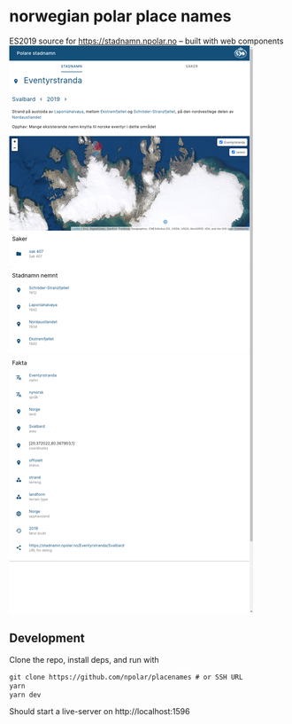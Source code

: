 # norwegian polar place names

ES2019 source for https://stadnamn.npolar.no
– built with web components
![Eventyrstranda](asset/eventyrstranda_svalbard.png?raw=true "Eventyrstranda")

## Development

Clone the repo, install deps, and run with

```
git clone https://github.com/npolar/placenames # or SSH URL
yarn
yarn dev
```

Should start a live-server on http://localhost:1596
